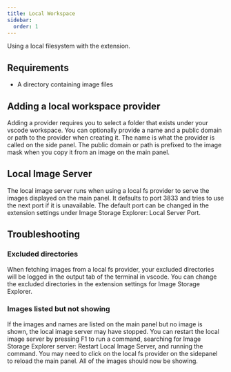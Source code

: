 ```yaml
---
title: Local Workspace
sidebar:
  order: 1
---
```

Using a local filesystem with the extension.

## Requirements

- A directory containing image files

## Adding a local workspace provider

Adding a provider requires you to select a folder that exists under your vscode workspace. You can optionally provide a name and a public domain or path to the provider when creating it. The name is what the provider is called on the side panel. The public domain or path is prefixed to the image mask when you copy it from an image on the main panel.

## Local Image Server

The local image server runs when using a local fs provider to serve the images displayed on the main panel. It defaults to port 3833 and tries to use the next port if it is unavailable. The default port can be changed in the extension settings under Image Storage Explorer: Local Server Port.

## Troubleshooting

### Excluded directories

When fetching images from a local fs provider, your excluded directories will be logged in the output tab of the terminal in vscode. You can change the excluded directories in the extension settings for Image Storage Explorer.

### Images listed but not showing

If the images and names are listed on the main panel but no image is shown, the local image server may have stopped. You can restart the local image server by pressing F1 to run a command, searching for Image Storage Explorer server: Restart Local Image Server, and running the command. You may need to click on the local fs provider on the sidepanel to reload the main panel. All of the images should now be showing.
